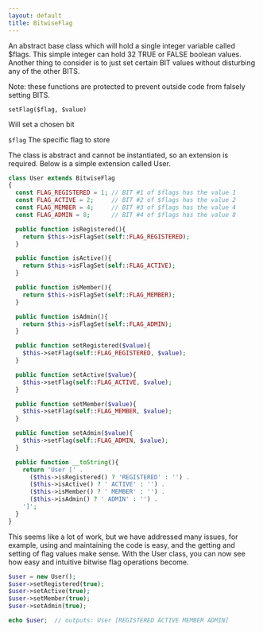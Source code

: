 ```yaml
---
layout: default
title: BitwiseFlag
---
```


An abstract base class which will hold a single integer variable called $flags. This simple integer can hold 32 TRUE or FALSE boolean values. Another thing to consider is to just set certain BIT values without disturbing any of the other BITS. 

Note: these functions are protected to prevent outside code from falsely setting BITS.

```
setFlag($flag, $value) 
```
Will set a chosen bit

`$flag` The specific flag to store

The class is abstract and cannot be instantiated, so an extension is required. Below is a simple extension called User.

``` php
class User extends BitwiseFlag
{
  const FLAG_REGISTERED = 1; // BIT #1 of $flags has the value 1
  const FLAG_ACTIVE = 2;     // BIT #2 of $flags has the value 2
  const FLAG_MEMBER = 4;     // BIT #3 of $flags has the value 4
  const FLAG_ADMIN = 8;      // BIT #4 of $flags has the value 8

  public function isRegistered(){
    return $this->isFlagSet(self::FLAG_REGISTERED);
  }

  public function isActive(){
    return $this->isFlagSet(self::FLAG_ACTIVE);
  }

  public function isMember(){
    return $this->isFlagSet(self::FLAG_MEMBER);
  }

  public function isAdmin(){
    return $this->isFlagSet(self::FLAG_ADMIN);
  }

  public function setRegistered($value){
    $this->setFlag(self::FLAG_REGISTERED, $value);
  }

  public function setActive($value){
    $this->setFlag(self::FLAG_ACTIVE, $value);
  }

  public function setMember($value){
    $this->setFlag(self::FLAG_MEMBER, $value);
  }

  public function setAdmin($value){
    $this->setFlag(self::FLAG_ADMIN, $value);
  }

  public function __toString(){
    return 'User [' .
      ($this->isRegistered() ? 'REGISTERED' : '') .
      ($this->isActive() ? ' ACTIVE' : '') .
      ($this->isMember() ? ' MEMBER' : '') .
      ($this->isAdmin() ? ' ADMIN' : '') .
    ']';
  }
}
```

This seems like a lot of work, but we have addressed many issues, for example, using and maintaining the code is easy, and the getting and setting of flag values make sense. With the User class, you can now see how easy and intuitive bitwise flag operations become.

``` php
$user = new User();
$user->setRegistered(true);
$user->setActive(true);
$user->setMember(true);
$user->setAdmin(true);

echo $user;  // outputs: User [REGISTERED ACTIVE MEMBER ADMIN]
````
